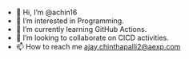 - 👋 Hi, I’m @achin16
- 👀 I’m interested in Programming.
- 🌱 I’m currently learning GitHub Actions.
- 💞️ I’m looking to collaborate on CICD activities.
- 📫 How to reach me ajay.chinthapalli2@aexp.com

<!---
achin16/achin16 is a ✨ special ✨ repository because its `README.md` (this file) appears on your GitHub profile.
You can click the Preview link to take a look at your changes.
--->
